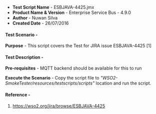 - **Test Script Name** - ESBJAVA-4425.jmx
- **Product Name & Version** - Enterprise Service Bus - 4.9.0
- **Author** - Nuwan Silva
- **Created Date** - 26/07/2016

#### **Test Scenario** -
 **Purpose** - This script covers the Test for JIRA issue ESBJAVA-4425 [1]


#### **Test Description** -
 **Pre-requisites** - MQTT backend should be available for this to run

 **Execute the Scenario** -  Copy the script file to _"WSO2-SmokeTester/resources/testscripts/scripts"_ location and run the script.


#### **Reference** -
1) https://wso2.org/jira/browse/ESBJAVA-4425
